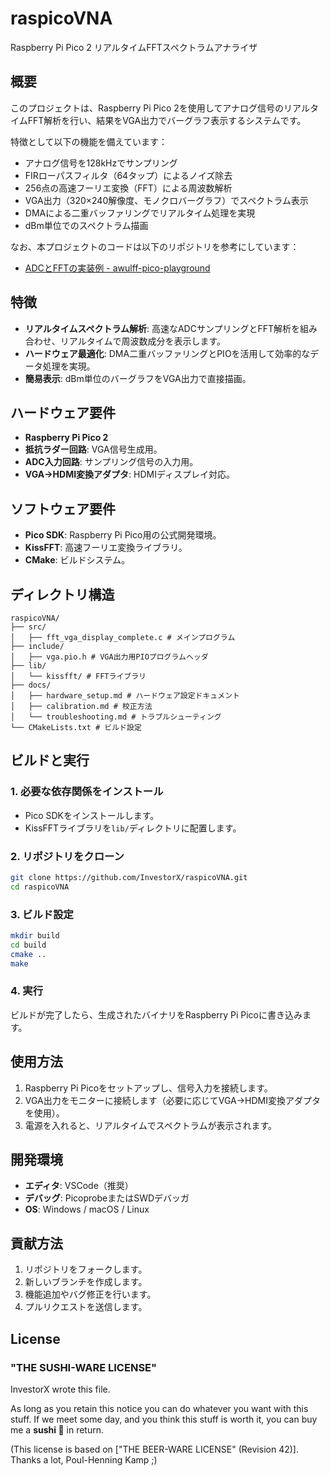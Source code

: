 # raspicoVNA
Raspberry Pi Pico 2 リアルタイムFFTスペクトラムアナライザ

## 概要
このプロジェクトは、Raspberry Pi Pico 2を使用してアナログ信号のリアルタイムFFT解析を行い、結果をVGA出力でバーグラフ表示するシステムです。

特徴として以下の機能を備えています：
- アナログ信号を128kHzでサンプリング
- FIRローパスフィルタ（64タップ）によるノイズ除去
- 256点の高速フーリエ変換（FFT）による周波数解析
- VGA出力（320×240解像度、モノクロバーグラフ）でスペクトラム表示
- DMAによる二重バッファリングでリアルタイム処理を実現
- dBm単位でのスペクトラム描画

なお、本プロジェクトのコードは以下のリポジトリを参考にしています：
- [ADCとFFTの実装例 - awulff-pico-playground](https://github.com/AlexFWulff/awulff-pico-playground/tree/e0c98d544ad0cf7972edaf5215ae165e835f29eb/adc_fft)

## 特徴
- **リアルタイムスペクトラム解析**: 高速なADCサンプリングとFFT解析を組み合わせ、リアルタイムで周波数成分を表示します。
- **ハードウェア最適化**: DMA二重バッファリングとPIOを活用して効率的なデータ処理を実現。
- **簡易表示**: dBm単位のバーグラフをVGA出力で直接描画。

## ハードウェア要件
- **Raspberry Pi Pico 2**
- **抵抗ラダー回路**: VGA信号生成用。
- **ADC入力回路**: サンプリング信号の入力用。
- **VGA→HDMI変換アダプタ**: HDMIディスプレイ対応。

## ソフトウェア要件
- **Pico SDK**: Raspberry Pi Pico用の公式開発環境。
- **KissFFT**: 高速フーリエ変換ライブラリ。
- **CMake**: ビルドシステム。

## ディレクトリ構造
```
raspicoVNA/
├── src/
│   ├── fft_vga_display_complete.c # メインプログラム
├── include/
│   ├── vga.pio.h # VGA出力用PIOプログラムヘッダ
├── lib/
│   └── kissfft/ # FFTライブラリ
├── docs/
│   ├── hardware_setup.md # ハードウェア設定ドキュメント
│   ├── calibration.md # 校正方法
│   └── troubleshooting.md # トラブルシューティング
└── CMakeLists.txt # ビルド設定
```

## ビルドと実行
### 1. 必要な依存関係をインストール
- Pico SDKをインストールします。
- KissFFTライブラリを`lib/`ディレクトリに配置します。

### 2. リポジトリをクローン
```bash
git clone https://github.com/InvestorX/raspicoVNA.git
cd raspicoVNA
```

### 3. ビルド設定
```bash
mkdir build
cd build
cmake ..
make
```

### 4. 実行
ビルドが完了したら、生成されたバイナリをRaspberry Pi Picoに書き込みます。

## 使用方法
1. Raspberry Pi Picoをセットアップし、信号入力を接続します。
2. VGA出力をモニターに接続します（必要に応じてVGA→HDMI変換アダプタを使用）。
3. 電源を入れると、リアルタイムでスペクトラムが表示されます。

## 開発環境
- **エディタ**: VSCode（推奨）
- **デバッグ**: PicoprobeまたはSWDデバッガ
- **OS**: Windows / macOS / Linux

## 貢献方法
1. リポジトリをフォークします。
2. 新しいブランチを作成します。
3. 機能追加やバグ修正を行います。
4. プルリクエストを送信します。

## License
### "THE SUSHI-WARE LICENSE"

InvestorX wrote this file.

As long as you retain this notice you can do whatever you want
with this stuff. If we meet some day, and you think this stuff
is worth it, you can buy me a **sushi 🍣** in return.

(This license is based on ["THE BEER-WARE LICENSE" (Revision 42)].
 Thanks a lot, Poul-Henning Kamp ;)
